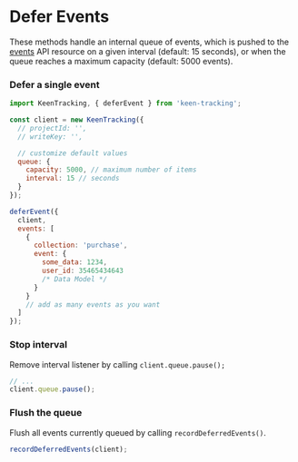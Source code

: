 # Defer Events

These methods handle an internal queue of events, which is pushed to the [events](https://keen.io/docs/api/#record-multiple-events) API resource on a given interval (default: 15 seconds), or when the queue reaches a maximum capacity (default: 5000 events).

### Defer a single event

```javascript
import KeenTracking, { deferEvent } from 'keen-tracking';

const client = new KeenTracking({
  // projectId: '',
  // writeKey: '',

  // customize default values
  queue: {
    capacity: 5000, // maximum number of items
    interval: 15 // seconds
  }
});

deferEvent({
  client,
  events: [
    {
      collection: 'purchase',
      event: {
        some_data: 1234,
        user_id: 35465434643
        /* Data Model */
      }
    }
    // add as many events as you want
  ]
});
```

### Stop interval

Remove interval listener by calling `client.queue.pause();`

```javascript
// ...
client.queue.pause();
```

### Flush the queue

Flush all events currently queued by calling `recordDeferredEvents()`.

```javascript
recordDeferredEvents(client);
```
